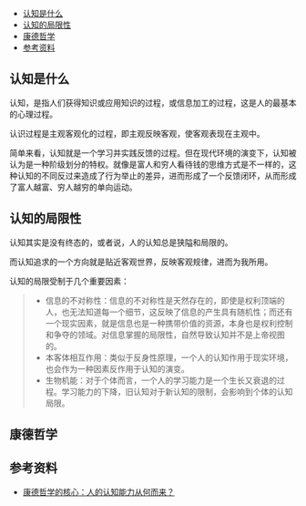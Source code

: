 
<!-- TOC -->

- [认知是什么](#认知是什么)
- [认知的局限性](#认知的局限性)
- [康德哲学](#康德哲学)
- [参考资料](#参考资料)

<!-- /TOC -->

## 认知是什么
认知，是指人们获得知识或应用知识的过程，或信息加工的过程，这是人的最基本的心理过程。

认识过程是主观客观化的过程，即主观反映客观，使客观表现在主观中。

简单来看，认知就是一个学习并实践反馈的过程。但在现代环境的演变下，认知被认为是一种阶级划分的特权。就像是富人和穷人看待钱的思维方式是不一样的，这种认知的不同反过来造成了行为举止的差异，进而形成了一个反馈闭环，从而形成了富人越富、穷人越穷的单向运动。

## 认知的局限性
认知其实是没有终态的，或者说，人的认知总是狭隘和局限的。

而认知追求的一个方向就是贴近客观世界，反映客观规律，进而为我所用。

认知的局限受制于几个重要因素：
> - 信息的不对称性：信息的不对称性是天然存在的，即使是权利顶端的人，也无法知道每一个细节，这反映了信息的产生具有随机性；而还有一个现实因素，就是信息也是一种携带价值的资源，本身也是权利控制和争夺的领域。对信息掌握的局限性，自然导致认知并不是上帝视图的。
> - 本客体相互作用：类似于反身性原理，一个人的认知作用于现实环境，也会作为一种因素反作用于认知的演变。
> - 生物机能：对于个体而言，一个人的学习能力是一个生长又衰退的过程。学习能力的下降，旧认知对于新认知的限制，会影响到个体的认知局限。

## 康德哲学


## 参考资料
- [康德哲学的核心：人的认知能力从何而来？](http://blog.sina.com.cn/s/blog_606aba7d0102w0cx.html)